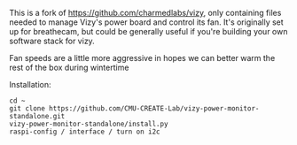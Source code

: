 This is a fork of https://github.com/charmedlabs/vizy, only containing files needed to manage Vizy's power board and control its fan.  It's originally set up for breathecam, but could be generally useful if you're building your own software stack for vizy.

Fan speeds are a little more aggressive in hopes we can better warm the rest of the box during wintertime

Installation:

    cd ~
    git clone https://github.com/CMU-CREATE-Lab/vizy-power-monitor-standalone.git
    vizy-power-monitor-standalone/install.py
    raspi-config / interface / turn on i2c
